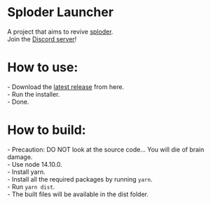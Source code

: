 <h1>Sploder Launcher</h1>
A project that aims to revive <a href="https://sploder.com">sploder</a>.<br>
Join the <a href="https://discord.gg/cHGz362sdC">Discord server</a>!
<h1>How to use:</h1>
- Download the <a href="https://github.com/Sploder-Saptarshi/Sploder-Launcher/releases/latest">latest release</a> from here.<br>
- Run the installer.<br>
- Done.<br>
<h1>How to build:</h1>
- Precaution: DO NOT look at the source code... You will die of brain damage.<br>
- Use node 14.10.0.<br>
- Install yarn.<br>
- Install all the required packages by running <code>yarn</code>.<br>
- Run <code>yarn dist</code>.<br>
- The built files will be available in the dist folder.
